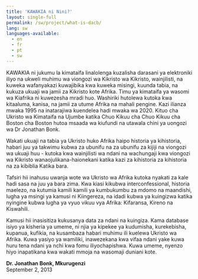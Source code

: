 ```yaml
---
title: 'KAWAKIA ni Nini?'
layout: single-full
permalink: /sw/project/what-is-dacb/
lang: sw
languages-available:                         
  - en
  - fr
  - pt
  - sw
---
```


KAWAKIA ni jukumu la kimataifa linalolenga kuzalisha darasani ya elektroniki iliyo na ukweli muhimu wa viongozi wa Kikristo wa Kikristo, wainjilisti, na kuweka wafanyakazi kuwajibika kwa kuweka misingi, kuunda tabia, na kukuza ukuaji wa jamii za Kikristo kote Afrika. Timu ya kimataifa ya wasomi wa Kiafrika ni kuwezesha mradi huo. Washiriki hutolewa kutoka kwa kitaaluma, kanisa, na jamii za utume Afrika na mahali pengine. Kazi ilianza mwaka 1995 na inatarajiwa kuendelea hadi mwaka wa 2020. Kituo cha Ukristo wa Kimataifa na Ujumbe katika Chuo Kikuu cha Chuo Kikuu cha Boston cha Boston hutoa msaada wa kiufundi na utawala chini ya uongozi wa Dr Jonathan Bonk.

Wakati ukuaji na tabia ya Ukristo huko Afrika haipo historia ya kihistoria, habari juu ya takwimu kubwa za ubunifu na za ubunifu za kijiji na viongozi wa ukuaji huu - kutoka kwa wainjilisti wa ndani na wachungaji kwa viongozi wa Kikristo wanaojulikana-haionekani katika kazi za kihistoria za kihistoria na za kibiblia Katika bara.

Tafsiri hii inahusu uwanja wote wa Ukristo wa Afrika kutoka nyakati za kale hadi sasa na juu ya bara zima. Kwa kiasi kikubwa interconfessional, historia maelezo, na kutumia kamili kamili ya kumbukumbu za mdomo na maandishi, lugha ya msingi ya kamusi ni Kiingereza, na idadi kubwa ya kuingizwa katika nyingine kubwa lugha ya vyuo vikuu vya Afrika: Kifaransa, Kireno na Kiswahili.

Kamusi hii inasisitiza kukusanya data za ndani na kuingiza. Kama database isiyo ya kisheria ya umeme, ni njia ya kipekee ya kudumisha, kurekebisha, kupanua, kufikia, na kusambaza habari muhimu ili kuelewa Ukristo wa Afrika. Kuwa yasiyo ya wamiliki, inawezekana kwa vifaa ndani yake kuwa huru tena ndani ya nchi kwa fomu iliyochapishwa. Kuwa umeme, nyenzo hiyo inapatikana kwa wakati mmoja na wasomaji duniani kote.

**Dr. Jonathan Bonk, Mkurugenzi**  
September 2, 2013

